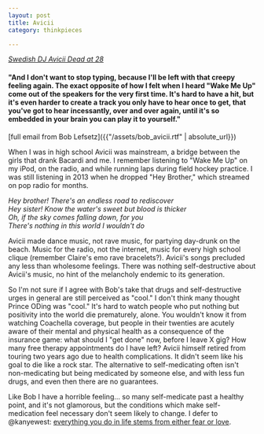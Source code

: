 ```yaml
---
layout: post
title: Avicii
category: thinkpieces

---
```


[_Swedish DJ Avicii Dead at 28_](https://www.billboard.com/articles/news/dance/8358389/avicii-dead-tim-bergling)

#### "And I don't want to stop typing, because I'll be left with that creepy feeling again. The exact opposite of how I felt when I heard "Wake Me Up" come out of the speakers for the very first time. It's hard to have a hit, but it's even harder to create a track you only have to hear once to get, that you've got to hear incessantly, over and over again, until it's so embedded in your brain you can play it to yourself."

[full email from Bob Lefsetz]({{"/assets/bob_avicii.rtf" | absolute_url}})

When I was in high school Avicii was mainstream, a bridge between the girls that drank Bacardi and me. I remember listening to "Wake Me Up" on my iPod, on the radio, and while running laps during field hockey practice. I was still listening in 2013 when he dropped "Hey Brother," which streamed on pop radio for months. 

_Hey brother! There's an endless road to rediscover_<br>
_Hey sister! Know the water's sweet but blood is thicker_<br>
_Oh, if the sky comes falling down, for you_<br>
_There's nothing in this world I wouldn't do_<br>

Avicii made dance music, not rave music, for partying day-drunk on the beach. Music for the radio, not the internet, music for every high school clique (remember Claire's emo rave bracelets?). Avicii's songs precluded any less than wholesome feelings. There was nothing self-destructive about Avicii's music, no hint of the melancholy endemic to its generation. 

So I'm not sure if I agree with Bob's take that drugs and self-destructive urges in general are still perceived as "cool." I don't think many thought Prince ODing was "cool." It's hard to watch people who put nothing but positivity into the world die prematurely, alone. You wouldn't know it from watching Coachella coverage, but people in their twenties are acutely aware of their mental and physical health as a consequence of the insurance game: what should I "get done" now, before I leave X gig? How many free therapy appointments do I have left? Avicii himself retired from touring two years ago due to health complications. It didn't seem like his goal to die like a rock star. The alternative to self-medicating often isn't non-medicating but being medicated by someone else, and with less fun drugs, and even then there are no guarantees.

Like Bob I have a horrible feeling... so many self-medicate past a healthy point, and it's not glamorous, but the conditions which make self-medication feel necessary don't seem likely to change. I defer to @kanyewest: [everything you do in life stems from either fear or love](https://twitter.com/kanyewest/status/986316732905283584). 